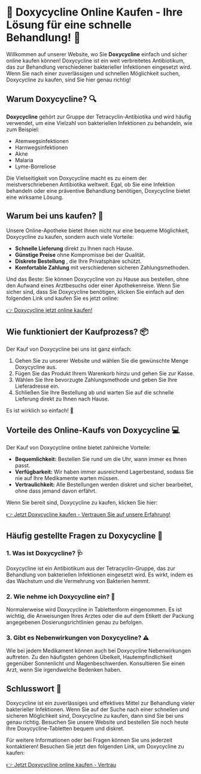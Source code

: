 # 💊 Doxycycline Online Kaufen - Ihre Lösung für eine schnelle Behandlung! 💊

Willkommen auf unserer Website, wo Sie **Doxycycline** einfach und sicher online kaufen können! Doxycycline ist ein weit verbreitetes Antibiotikum, das zur Behandlung verschiedener bakterieller Infektionen eingesetzt wird. Wenn Sie nach einer zuverlässigen und schnellen Möglichkeit suchen, Doxycycline zu kaufen, sind Sie hier genau richtig!

## Warum Doxycycline? 🔍

**Doxycycline** gehört zur Gruppe der Tetracyclin-Antibiotika und wird häufig verwendet, um eine Vielzahl von bakteriellen Infektionen zu behandeln, wie zum Beispiel:

- Atemwegsinfektionen
- Harnwegsinfektionen
- Akne
- Malaria
- Lyme-Borreliose

Die Vielseitigkeit von Doxycycline macht es zu einem der meistverschriebenen Antibiotika weltweit. Egal, ob Sie eine Infektion behandeln oder eine präventive Behandlung benötigen, Doxycycline bietet eine wirksame Lösung.

## Warum bei uns kaufen? 🛒

Unsere Online-Apotheke bietet Ihnen nicht nur eine bequeme Möglichkeit, Doxycycline zu kaufen, sondern auch viele Vorteile:

- **Schnelle Lieferung** direkt zu Ihnen nach Hause.
- **Günstige Preise** ohne Kompromisse bei der Qualität.
- **Diskrete Bestellung** , die Ihre Privatsphäre schützt.
- **Komfortable Zahlung** mit verschiedenen sicheren Zahlungsmethoden.

Und das Beste: Sie können Doxycycline von zu Hause aus bestellen, ohne den Aufwand eines Arztbesuchs oder einer Apothekenreise. Wenn Sie sicher sind, dass Sie Doxycycline benötigen, klicken Sie einfach auf den folgenden Link und kaufen Sie es jetzt online:

[👉 Doxycycline jetzt online kaufen!](https://tinyurl.com/buydoxycyclinebestprice)
## Wie funktioniert der Kaufprozess? 📦

Der Kauf von Doxycycline bei uns ist ganz einfach:

1. Gehen Sie zu unserer Website und wählen Sie die gewünschte Menge Doxycycline aus.
2. Fügen Sie das Produkt Ihrem Warenkorb hinzu und gehen Sie zur Kasse.
3. Wählen Sie Ihre bevorzugte Zahlungsmethode und geben Sie Ihre Lieferadresse ein.
4. Schließen Sie Ihre Bestellung ab und warten Sie auf die schnelle Lieferung direkt zu Ihnen nach Hause.

Es ist wirklich so einfach! 👏

## Vorteile des Online-Kaufs von Doxycycline 💻

Der Kauf von Doxycycline online bietet zahlreiche Vorteile:

- **Bequemlichkeit:** Bestellen Sie rund um die Uhr, wann immer es Ihnen passt.
- **Verfügbarkeit:** Wir haben immer ausreichend Lagerbestand, sodass Sie nie auf Ihre Medikamente warten müssen.
- **Vertraulichkeit:** Alle Bestellungen werden diskret und sicher bearbeitet, ohne dass jemand davon erfährt.

Wenn Sie bereit sind, Doxycycline zu kaufen, klicken Sie hier:

[👉 Jetzt Doxycycline kaufen - Vertrauen Sie auf unsere Erfahrung!](https://tinyurl.com/buydoxycyclinebestprice)
## Häufig gestellte Fragen zu Doxycycline 🤔

### 1. Was ist Doxycycline? 🩺

Doxycycline ist ein Antibiotikum aus der Tetracyclin-Gruppe, das zur Behandlung von bakteriellen Infektionen eingesetzt wird. Es wirkt, indem es das Wachstum und die Vermehrung von Bakterien hemmt.

### 2. Wie nehme ich Doxycycline ein? 💊

Normalerweise wird Doxycycline in Tablettenform eingenommen. Es ist wichtig, die Anweisungen Ihres Arztes oder die auf dem Etikett der Packung angegebenen Dosierungsrichtlinien genau zu befolgen.

### 3. Gibt es Nebenwirkungen von Doxycycline? ⚠️

Wie bei jedem Medikament können auch bei Doxycycline Nebenwirkungen auftreten. Zu den häufigsten gehören Übelkeit, Hautempfindlichkeit gegenüber Sonnenlicht und Magenbeschwerden. Konsultieren Sie einen Arzt, wenn Sie irgendwelche Bedenken haben.

## Schlusswort 📢

Doxycycline ist ein zuverlässiges und effektives Mittel zur Behandlung vieler bakterieller Infektionen. Wenn Sie auf der Suche nach einer schnellen und sicheren Möglichkeit sind, Doxycycline zu kaufen, dann sind Sie bei uns genau richtig. Besuchen Sie unsere Website und bestellen Sie noch heute Ihre Doxycycline-Tabletten bequem und diskret.

Für weitere Informationen oder bei Fragen können Sie uns jederzeit kontaktieren! Besuchen Sie jetzt den folgenden Link, um Doxycycline zu kaufen:

[👉 Jetzt Doxycycline online kaufen - Vertrau](https://tinyurl.com/buydoxycyclinebestprice)
